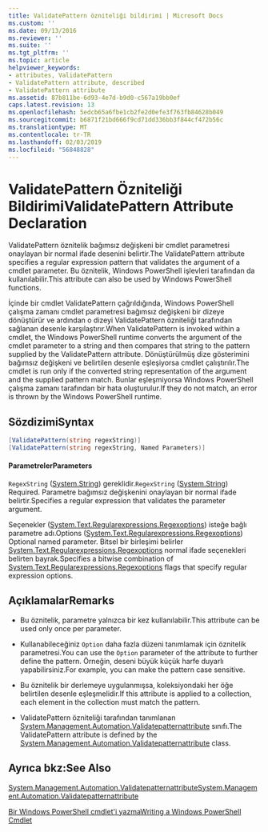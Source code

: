 ```yaml
---
title: ValidatePattern özniteliği bildirimi | Microsoft Docs
ms.custom: ''
ms.date: 09/13/2016
ms.reviewer: ''
ms.suite: ''
ms.tgt_pltfrm: ''
ms.topic: article
helpviewer_keywords:
- attributes, ValidatePattern
- ValidatePattern attribute, described
- ValidatePattern attribute
ms.assetid: 87b811be-6d93-4e7d-b9d0-c567a19bb0ef
caps.latest.revision: 13
ms.openlocfilehash: 5edcb65a6fbe1cb2fe2d0efe3f763fb84628b049
ms.sourcegitcommit: b6871f21bd666f9cd71dd336bb3f844cf472b56c
ms.translationtype: MT
ms.contentlocale: tr-TR
ms.lasthandoff: 02/03/2019
ms.locfileid: "56848828"
---
```

# <a name="validatepattern-attribute-declaration"></a><span data-ttu-id="8a916-102">ValidatePattern Özniteliği Bildirimi</span><span class="sxs-lookup"><span data-stu-id="8a916-102">ValidatePattern Attribute Declaration</span></span>

<span data-ttu-id="8a916-103">ValidatePattern öznitelik bağımsız değişkeni bir cmdlet parametresi onaylayan bir normal ifade desenini belirtir.</span><span class="sxs-lookup"><span data-stu-id="8a916-103">The ValidatePattern attribute specifies a regular expression pattern that validates the argument of a cmdlet parameter.</span></span> <span data-ttu-id="8a916-104">Bu öznitelik, Windows PowerShell işlevleri tarafından da kullanılabilir.</span><span class="sxs-lookup"><span data-stu-id="8a916-104">This attribute can also be used by Windows PowerShell functions.</span></span>

<span data-ttu-id="8a916-105">İçinde bir cmdlet ValidatePattern çağrıldığında, Windows PowerShell çalışma zamanı cmdlet parametresi bağımsız değişkeni bir dizeye dönüştürür ve ardından o dizeyi ValidatePattern özniteliği tarafından sağlanan desenle karşılaştırır.</span><span class="sxs-lookup"><span data-stu-id="8a916-105">When ValidatePattern is invoked within a cmdlet, the Windows PowerShell runtime converts the argument of the cmdlet parameter to a string and then compares that string to the pattern supplied by the ValidatePattern attribute.</span></span> <span data-ttu-id="8a916-106">Dönüştürülmüş dize gösterimini bağımsız değişkeni ve belirtilen desenle eşleşiyorsa cmdlet çalıştırılır.</span><span class="sxs-lookup"><span data-stu-id="8a916-106">The cmdlet is run only if the converted string representation of the argument and the supplied pattern match.</span></span> <span data-ttu-id="8a916-107">Bunlar eşleşmiyorsa Windows PowerShell çalışma zamanı tarafından bir hata oluşturulur.</span><span class="sxs-lookup"><span data-stu-id="8a916-107">If they do not match, an error is thrown by the Windows PowerShell runtime.</span></span>

## <a name="syntax"></a><span data-ttu-id="8a916-108">Sözdizimi</span><span class="sxs-lookup"><span data-stu-id="8a916-108">Syntax</span></span>

```csharp
[ValidatePattern(string regexString)]
[ValidatePattern(string regexString, Named Parameters)]
```

#### <a name="parameters"></a><span data-ttu-id="8a916-109">Parametreler</span><span class="sxs-lookup"><span data-stu-id="8a916-109">Parameters</span></span>

<span data-ttu-id="8a916-110">`RegexString` ([System.String](/dotnet/api/System.String)) gereklidir.</span><span class="sxs-lookup"><span data-stu-id="8a916-110">`RegexString` ([System.String](/dotnet/api/System.String)) Required.</span></span> <span data-ttu-id="8a916-111">Parametre bağımsız değişkenini onaylayan bir normal ifade belirtir.</span><span class="sxs-lookup"><span data-stu-id="8a916-111">Specifies a regular expression that validates the parameter argument.</span></span>

<span data-ttu-id="8a916-112">Seçenekler ([System.Text.Regularexpressions.Regexoptions](/dotnet/api/System.Text.RegularExpressions.RegexOptions)) isteğe bağlı parametre adı.</span><span class="sxs-lookup"><span data-stu-id="8a916-112">Options ([System.Text.Regularexpressions.Regexoptions](/dotnet/api/System.Text.RegularExpressions.RegexOptions)) Optional named parameter.</span></span> <span data-ttu-id="8a916-113">Bitsel bir birleşimi belirler [System.Text.Regularexpressions.Regexoptions](/dotnet/api/System.Text.RegularExpressions.RegexOptions) normal ifade seçenekleri belirten bayrak.</span><span class="sxs-lookup"><span data-stu-id="8a916-113">Specifies a bitwise combination of [System.Text.Regularexpressions.Regexoptions](/dotnet/api/System.Text.RegularExpressions.RegexOptions) flags that specify regular expression options.</span></span>

## <a name="remarks"></a><span data-ttu-id="8a916-114">Açıklamalar</span><span class="sxs-lookup"><span data-stu-id="8a916-114">Remarks</span></span>

- <span data-ttu-id="8a916-115">Bu öznitelik, parametre yalnızca bir kez kullanılabilir.</span><span class="sxs-lookup"><span data-stu-id="8a916-115">This attribute can be used only once per parameter.</span></span>

- <span data-ttu-id="8a916-116">Kullanabileceğiniz `Option` daha fazla düzeni tanımlamak için öznitelik parametresi.</span><span class="sxs-lookup"><span data-stu-id="8a916-116">You can use the `Option` parameter of the attribute to further define the pattern.</span></span> <span data-ttu-id="8a916-117">Örneğin, deseni büyük küçük harfe duyarlı yapabilirsiniz.</span><span class="sxs-lookup"><span data-stu-id="8a916-117">For example, you can make the pattern case sensitive.</span></span>

- <span data-ttu-id="8a916-118">Bu öznitelik bir derlemeye uygulanmışsa, koleksiyondaki her öğe belirtilen desenle eşleşmelidir.</span><span class="sxs-lookup"><span data-stu-id="8a916-118">If this attribute is applied to a collection, each element in the collection must match the pattern.</span></span>

- <span data-ttu-id="8a916-119">ValidatePattern özniteliği tarafından tanımlanan [System.Management.Automation.Validatepatternattribute](/dotnet/api/System.Management.Automation.ValidatePatternAttribute) sınıfı.</span><span class="sxs-lookup"><span data-stu-id="8a916-119">The ValidatePattern attribute is defined by the [System.Management.Automation.Validatepatternattribute](/dotnet/api/System.Management.Automation.ValidatePatternAttribute) class.</span></span>

## <a name="see-also"></a><span data-ttu-id="8a916-120">Ayrıca bkz:</span><span class="sxs-lookup"><span data-stu-id="8a916-120">See Also</span></span>

[<span data-ttu-id="8a916-121">System.Management.Automation.Validatepatternattribute</span><span class="sxs-lookup"><span data-stu-id="8a916-121">System.Management.Automation.Validatepatternattribute</span></span>](/dotnet/api/System.Management.Automation.ValidatePatternAttribute)

[<span data-ttu-id="8a916-122">Bir Windows PowerShell cmdlet'i yazma</span><span class="sxs-lookup"><span data-stu-id="8a916-122">Writing a Windows PowerShell Cmdlet</span></span>](./writing-a-windows-powershell-cmdlet.md)
